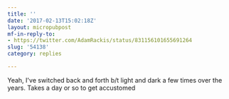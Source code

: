 ```yaml
---
title: ''
date: '2017-02-13T15:02:18Z'
layout: micropubpost
mf-in-reply-to:
- https://twitter.com/AdamRackis/status/831156101655691264
slug: '54138'
category: replies

---
```

Yeah, I&#39;ve switched back and forth b/t light and dark a few times over the years. Takes a day or so to get accustomed

